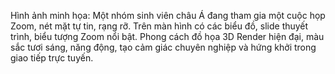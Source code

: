 Hình ảnh minh họa: Một nhóm sinh viên châu Á đang tham gia một cuộc họp Zoom, nét mặt tự tin, rạng rỡ. Trên màn hình có các biểu đồ, slide thuyết trình, biểu tượng Zoom nổi bật. Phong cách đồ họa 3D Render hiện đại, màu sắc tươi sáng, năng động, tạo cảm giác chuyên nghiệp và hứng khởi trong giao tiếp trực tuyến.